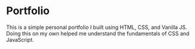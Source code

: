 # Portfolio

This is a simple personal portfolio I built using HTML, CSS, and Vanilla JS.
Doing this on my own helped me understand the fundamentals of CSS and JavaScript.
